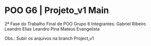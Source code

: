 # POO G6 | Projeto_v1 Main

2ª Fase do Trabalho Final de POO
Grupo 6
Integrantes:
Gabriel Ribeiro
Leandro Elias
Leandro Pina
Mateus Evangelista

Obs.: Subir os arquivos na branch Project_v1
